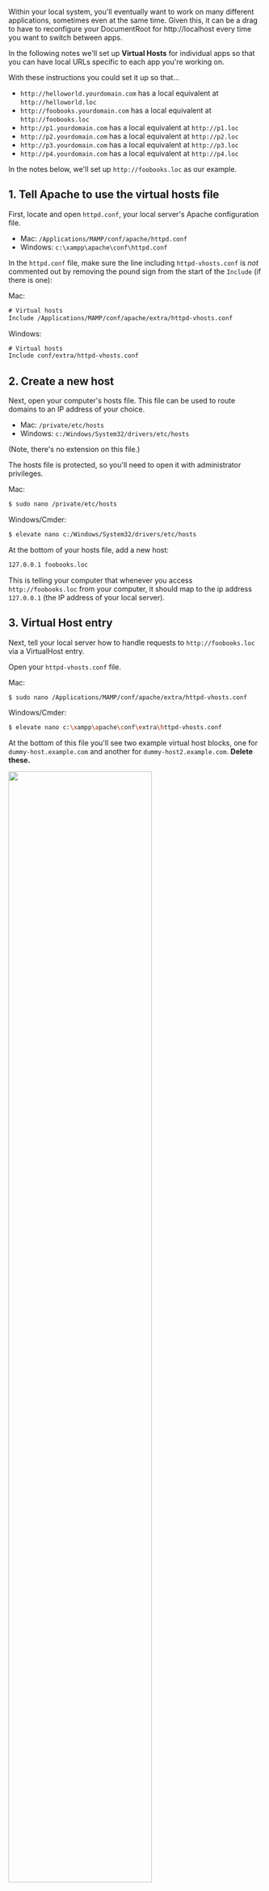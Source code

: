Within your local system, you'll eventually want to work on many different applications, sometimes even at the same time. Given this, it can be a drag to have to reconfigure your DocumentRoot for http://localhost every time you want to switch between apps.

In the following notes we'll set up __Virtual Hosts__ for individual apps so that you can have local URLs specific to each app you're working on.

With these instructions you could set it up so that...

+ `http://helloworld.yourdomain.com` has a local equivalent at `http://helloworld.loc`
+ `http://foobooks.yourdomain.com` has a local equivalent at `http://foobooks.loc`
+ `http://p1.yourdomain.com` has a local equivalent at `http://p1.loc`
+ `http://p2.yourdomain.com` has a local equivalent at `http://p2.loc`
+ `http://p3.yourdomain.com` has a local equivalent at `http://p3.loc`
+ `http://p4.yourdomain.com` has a local equivalent at `http://p4.loc`

In the notes below, we'll set up `http://foobooks.loc` as our example.




## 1. Tell Apache to use the virtual hosts file

First, locate and open `httpd.conf`, your local server's Apache configuration file.

* Mac: `/Applications/MAMP/conf/apache/httpd.conf`
* Windows: `c:\xampp\apache\conf\httpd.conf`

In the `httpd.conf` file, make sure the line including `httpd-vhosts.conf` is *not* commented out by removing the pound sign from the start of the `Include` (if there is one):

Mac:

```txt
# Virtual hosts
Include /Applications/MAMP/conf/apache/extra/httpd-vhosts.conf
```

Windows:

```txt
# Virtual hosts
Include conf/extra/httpd-vhosts.conf
```


## 2. Create a new host

Next, open your computer's hosts file. This file can be used to route domains to an IP address of your choice.

* Mac: `/private/etc/hosts`
* Windows: `c:/Windows/System32/drivers/etc/hosts`

(Note, there's no extension on this file.)

The hosts file is protected, so you'll need to open it with administrator privileges.

Mac:

```bash
$ sudo nano /private/etc/hosts
```

Windows/Cmder:

```bash
$ elevate nano c:/Windows/System32/drivers/etc/hosts
```

At the bottom of your hosts file, add a new host:

```txt
127.0.0.1 foobooks.loc
```

This is telling your computer that whenever you access `http://foobooks.loc` from your computer, it should map to the ip address `127.0.0.1` (the IP address of your local server).


## 3. Virtual Host entry

Next, tell your local server how to handle requests to `http://foobooks.loc` via a VirtualHost entry.

Open your `httpd-vhosts.conf` file.

Mac:

```bash
$ sudo nano /Applications/MAMP/conf/apache/extra/httpd-vhosts.conf
```

Windows/Cmder:

```bash
$ elevate nano c:\xampp\apache\conf\extra\httpd-vhosts.conf
```

At the bottom of this file you'll see two example virtual host blocks, one for `dummy-host.example.com` and another for `dummy-host2.example.com`. __Delete these.__

<img src='http://making-the-internet.s3.amazonaws.com/vc-vhost-examples@2x.png' class='' style='max-width:728px; width:75%' alt=''>

Now, add your own VirtualHost block:

Mac/MAMP users, yours might look something like this:
```txt
<VirtualHost *:80>
    ServerName foobooks.loc
    DocumentRoot /Applications/MAMP/htdocs/foobooks/public
    <Directory /Applications/MAMP/htdocs/foobooks/public>
        Options Indexes FollowSymLinks MultiViews
        AllowOverride All
        Order allow,deny
        allow from all
    </Directory>
</VirtualHost>
```

Windows/XAMPP users, yours might look something like this:
```txt
<VirtualHost *:80>
    ServerName foobooks.loc
    DocumentRoot c:\xampp\htdocs\foobooks\public
    <Directory c:\xampp\htdocs\foobooks\public>
        Options Indexes FollowSymLinks MultiViews
        AllowOverride All
        Order allow,deny
        allow from all
    </Directory>
</VirtualHost>
```

Adjust the following as needed:

1. `ServerName` (use `.loc` or `.dev` to distinguish it from the live TLD)
2. `DocumentRoot`
3. `Directory` (same as `DocumentRoot`)

Note, the above VirtualHost blocks assumes you're running on Port 80 (`*:80`). If you're running your local Apache on a different port, make that edit.

This is what your `httpd-vhosts.conf` file might look like when you're done:

<img src='http://making-the-internet.s3.amazonaws.com/vc-vhosts-done@2x.png' class='' style='max-width:726px; width:75%' alt=''>

**Restart your local server** and test out your local URL.

Make sure you explicitly type in `http://foobooks.loc` with `http://` at the beginning. If you don't, your browser may just try and do a web search for `foobooks.loc` because it does not recognize `.loc` as a domain extension.




## Summary

To be repeated every time you want to add a new app):

+ Add a new local URL in your computer's `host` file.
+ Add a new `<VirtualHost>` record block in MAMP/Apache's `httpd-vhosts.conf` file.

Note how it's only Steps 2 and 3 above that need to be repeated for any new apps. Step 1 is a one time deal to get virtual hosts working.




## Tips
* Make shortcuts to `httpd-vhosts.conf` and `hosts` for quick access in the future.
* [MAMP Pro ($59)](http://www.mamp.info/en/mamp-pro/) offers a point and click interface to quickly edit hosts, in addition to [other features](http://www.mamp.info/en/mamp-pro/features/matrix.html).
* If you run into any problems, check your Apache error log.
